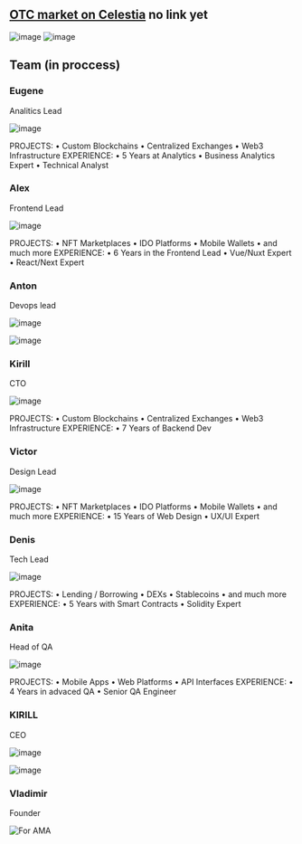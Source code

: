 ## [OTC market on Celestia]() no link yet

![image](https://github.com/godshunter/My-Contributions/assets/79540001/03e5eeea-ff66-4486-823d-9c62bc8a3e71)
![image](https://github.com/godshunter/My-Contributions/assets/79540001/fe1ebada-b811-4f8e-a4a0-b5ab844ab339)


## Team (in proccess)


### Eugene
Analitics Lead

![image](https://github.com/godshunter/My-Contributions/assets/79540001/d23ecc60-fe85-48b0-8bb6-f997092ee99e)

PROJECTS:
• Custom Blockchains
• Centralized 
Exchanges
• Web3 Infrastructure
EXPERIENCE:
• 5 Years at Analytics
• Business Analytics Expert
• Technical Analyst

### Alex
Frontend Lead

![image](https://github.com/godshunter/My-Contributions/assets/79540001/10f57419-007d-4893-9bed-f13dcdb99f3a)

PROJECTS:
• NFT 
Marketplaces
• IDO Platforms
• Mobile Wallets
• and much more
EXPERIENCE:
• 6 Years in the Frontend
Lead
• Vue/Nuxt Expert
• React/Next Expert


### Anton
Devops lead

![image](https://github.com/godshunter/My-Contributions/assets/79540001/6e0e46a8-15b4-495b-9353-6263de73460e)


![image](https://github.com/godshunter/My-Contributions/assets/79540001/50e9a01f-f296-427c-ba0e-65eb9a32efc7)


### Kirill
CTO

![image](https://github.com/godshunter/My-Contributions/assets/79540001/253d68b3-021f-4a48-be5a-484649f17c92)

PROJECTS:
• Custom Blockchains
• Centralized Exchanges
• Web3 Infrastructure
EXPERIENCE:
• 7 Years of Backend Dev


### Victor
Design Lead

![image](https://github.com/godshunter/My-Contributions/assets/79540001/2a4ebc15-3050-47e7-9ca6-7d3843981ee0)

PROJECTS:
• NFT 
Marketplaces
• IDO Platforms
• Mobile Wallets
• and much more
EXPERIENCE:
• 15 Years of Web Design
• UX/UI Expert


### Denis
Tech Lead

![image](https://github.com/godshunter/My-Contributions/assets/79540001/5043d360-72be-423b-ad0c-4635265cc4d4)

PROJECTS:
• Lending / 
Borrowing
• DEXs
• Stablecoins
• and much more
EXPERIENCE:
• 5 Years with Smart 
Contracts
• Solidity Expert


### Anita 
Head of QA

![image](https://github.com/godshunter/My-Contributions/assets/79540001/0d2a1499-f313-45c1-ba0c-12381ab71209)

PROJECTS:
• Mobile Apps
• Web Platforms
• API Interfaces
EXPERIENCE:
• 4 Years in advaced QA
• Senior QA Engineer


### KIRILL
CEO

![image](https://github.com/godshunter/My-Contributions/assets/79540001/dae42cce-049b-42cf-bfe8-37bc44ddbd35)

![image](https://github.com/godshunter/My-Contributions/assets/79540001/87e9162d-dd1a-427b-931b-8465513ef76e)


### Vladimir 
Founder 


![For AMA](https://github.com/godshunter/My-Contributions/assets/79540001/5244336d-79e4-4c24-af97-ac9fc45e67d5)
